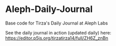 # Aleph-Daily-Journal
Base code for Tirza's Daily Journal at Aleph Labs

See the daily journal in action (updated daily) here: 
https://editor.p5js.org/tirzatirza14/full/ZH6Z_znBn
